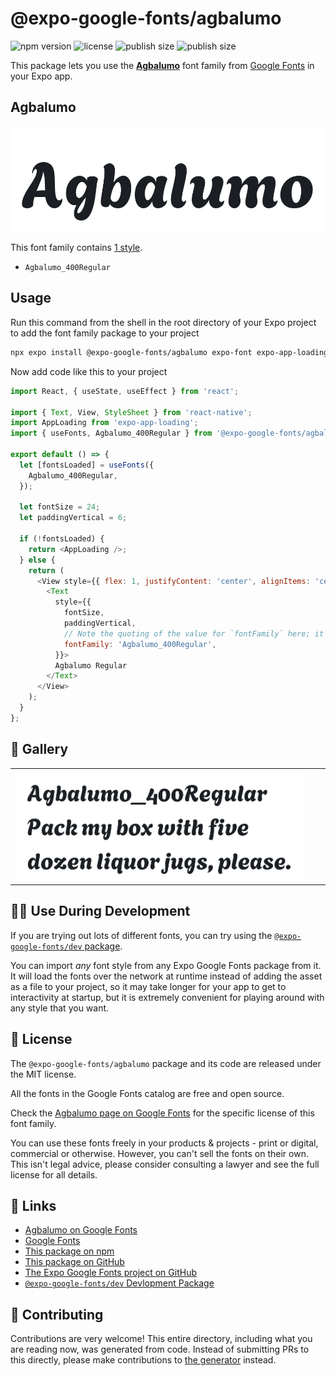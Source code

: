 # @expo-google-fonts/agbalumo

![npm version](https://flat.badgen.net/npm/v/@expo-google-fonts/agbalumo)
![license](https://flat.badgen.net/github/license/expo/google-fonts)
![publish size](https://flat.badgen.net/packagephobia/install/@expo-google-fonts/agbalumo)
![publish size](https://flat.badgen.net/packagephobia/publish/@expo-google-fonts/agbalumo)

This package lets you use the [**Agbalumo**](https://fonts.google.com/specimen/Agbalumo) font family from [Google Fonts](https://fonts.google.com/) in your Expo app.

## Agbalumo

![Agbalumo](./font-family.png)

This font family contains [1 style](#-gallery).

- `Agbalumo_400Regular`

## Usage

Run this command from the shell in the root directory of your Expo project to add the font family package to your project
```sh
npx expo install @expo-google-fonts/agbalumo expo-font expo-app-loading
```

Now add code like this to your project
```js
import React, { useState, useEffect } from 'react';

import { Text, View, StyleSheet } from 'react-native';
import AppLoading from 'expo-app-loading';
import { useFonts, Agbalumo_400Regular } from '@expo-google-fonts/agbalumo';

export default () => {
  let [fontsLoaded] = useFonts({
    Agbalumo_400Regular,
  });

  let fontSize = 24;
  let paddingVertical = 6;

  if (!fontsLoaded) {
    return <AppLoading />;
  } else {
    return (
      <View style={{ flex: 1, justifyContent: 'center', alignItems: 'center' }}>
        <Text
          style={{
            fontSize,
            paddingVertical,
            // Note the quoting of the value for `fontFamily` here; it expects a string!
            fontFamily: 'Agbalumo_400Regular',
          }}>
          Agbalumo Regular
        </Text>
      </View>
    );
  }
};

```

## 🔡 Gallery


||||
|-|-|-|
|![Agbalumo_400Regular](./Agbalumo_400Regular.ttf.png)||||


## 👩‍💻 Use During Development

If you are trying out lots of different fonts, you can try using the [`@expo-google-fonts/dev` package](https://github.com/expo/google-fonts/tree/master/font-packages/dev#readme).

You can import *any* font style from any Expo Google Fonts package from it. It will load the fonts
over the network at runtime instead of adding the asset as a file to your project, so it may take longer
for your app to get to interactivity at startup, but it is extremely convenient
for playing around with any style that you want.

## 📖 License

The `@expo-google-fonts/agbalumo` package and its code are released under the MIT license.

All the fonts in the Google Fonts catalog are free and open source.

Check the [Agbalumo page on Google Fonts](https://fonts.google.com/specimen/Agbalumo) for the specific license of this font family.

You can use these fonts freely in your products & projects - print or digital, commercial or otherwise. However, you can't sell the fonts on their own. This isn't legal advice, please consider consulting a lawyer and see the full license for all details.

## 🔗 Links

- [Agbalumo on Google Fonts](https://fonts.google.com/specimen/Agbalumo)
- [Google Fonts](https://fonts.google.com/)
- [This package on npm](https://www.npmjs.com/package/@expo-google-fonts/agbalumo)
- [This package on GitHub](https://github.com/expo/google-fonts/tree/master/font-packages/agbalumo)
- [The Expo Google Fonts project on GitHub](https://github.com/expo/google-fonts)
- [`@expo-google-fonts/dev` Devlopment Package](https://github.com/expo/google-fonts/tree/master/font-packages/dev)

## 🤝 Contributing

Contributions are very welcome! This entire directory, including what you are reading now, was generated from code. Instead of submitting PRs to this directly, please make contributions to [the generator](https://github.com/expo/google-fonts/tree/master/packages/generator) instead.
